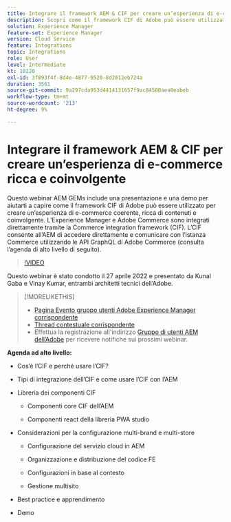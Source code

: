 ```yaml
---
title: Integrare il framework AEM & CIF per creare un’esperienza di e-commerce ricca e coinvolgente
description: Scopri come il framework CIF di Adobe può essere utilizzato per creare un’esperienza di e-commerce coerente, ricca di contenuti e coinvolgente.
solution: Experience Manager
feature-set: Experience Manager
version: Cloud Service
feature: Integrations
topic: Integrations
role: User
level: Intermediate
kt: 10220
exl-id: 3f893f4f-8d4e-4877-9520-8d2012eb724a
duration: 3561
source-git-commit: 9a297cda953d4414131657f9ac84580aea0eabeb
workflow-type: tm+mt
source-wordcount: '213'
ht-degree: 9%

---
```


# Integrare il framework AEM &amp; CIF per creare un’esperienza di e-commerce ricca e coinvolgente

Questo webinar AEM GEMs include una presentazione e una demo per aiutarti a capire come il framework CIF di Adobe può essere utilizzato per creare un’esperienza di e-commerce coerente, ricca di contenuti e coinvolgente. L’Experience Manager e Adobe Commerce sono integrati direttamente tramite la Commerce integration framework (CIF). L’CIF consente all’AEM di accedere direttamente e comunicare con l’istanza Commerce utilizzando le API GraphQL di Adobe Commerce (consulta l’agenda di alto livello di seguito).

>[!VIDEO](https://video.tv.adobe.com/v/342565/?quality=12&learn=on)

Questo webinar è stato condotto il 27 aprile 2022 e presentato da Kunal Gaba e Vinay Kumar, entrambi architetti tecnici dell’Adobe.

>[!MORELIKETHIS]
>
>* [Pagina Evento gruppo utenti Adobe Experience Manager corrispondente](https://adobe.ly/3O0uXl5/)
>* [Thread contestuale corrispondente](https://adobe.ly/3jorz5r)
>* Effettua la registrazione all&#39;indirizzo [Gruppo di utenti AEM dell’Adobe](https://aem-augs.adobe.com/) per ricevere notifiche sui prossimi webinar.

**Agenda ad alto livello:**

* Cos’è l’CIF e perché usare l’CIF?

* Tipi di integrazione dell’CIF e come usare l’CIF con l’AEM

* Libreria dei componenti CIF

   * Componenti core CIF dell’AEM

   * Componenti react della libreria PWA studio

* Considerazioni per la configurazione multi-brand e multi-store

   * Configurazione del servizio cloud in AEM

   * Organizzazione e distribuzione del codice FE

   * Configurazioni in base al contesto

   * Gestione multisito

* Best practice e apprendimento

* Demo
